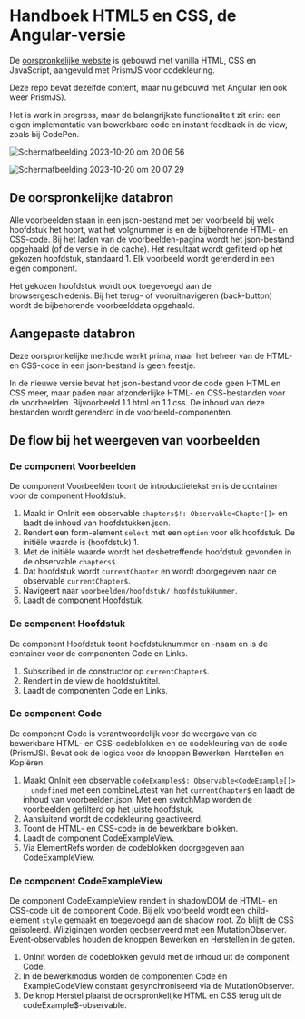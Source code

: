 # Handboek HTML5 en CSS, de Angular-versie

De [oorspronkelijke website](https://handboek-html-css.nl) is gebouwd met vanilla HTML, CSS en JavaScript, aangevuld met PrismJS voor codekleuring.

Deze repo bevat dezelfde content, maar nu gebouwd met Angular (en ook weer PrismJS).

Het is work in progress, maar de belangrijkste functionaliteit zit erin: een eigen implementatie van bewerkbare code en instant feedback in de view, zoals bij CodePen.

![Scherm­afbeelding 2023-10-20 om 20 06 56](https://github.com/peterdoolaard/handboek-html-css-angular/assets/12380954/09459552-2b26-4fc5-8626-bc3ee0384001)

![Scherm­afbeelding 2023-10-20 om 20 07 29](https://github.com/peterdoolaard/handboek-html-css-angular/assets/12380954/b1d91d5c-1951-408c-9ffd-fddadff6a786)

## De oorspronkelijke databron

Alle voorbeelden staan in een json-bestand met per voorbeeld bij welk hoofdstuk het hoort, wat het volgnummer is en de bijbehorende HTML- en CSS-code.
Bij het laden van de voorbeelden-pagina wordt het json-bestand opgehaald (of de versie in de cache). Het resultaat wordt gefilterd op het gekozen hoofdstuk, standaard 1. Elk voorbeeld wordt gerenderd in een eigen component.

Het gekozen hoofdstuk wordt ook toegevoegd aan de browsergeschiedenis. Bij het terug- of vooruitnavigeren (back-button) wordt de bijbehorende voorbeelddata opgehaald.

## Aangepaste databron

Deze oorspronkelijke methode werkt prima, maar het beheer van de HTML- en CSS-code in een json-bestand is geen feestje.

In de nieuwe versie bevat het json-bestand voor de code geen HTML en CSS meer, maar paden naar afzonderlijke HTML- en CSS-bestanden voor de voorbeelden. Bijvoorbeeld 1.1.html en 1.1.css. De inhoud van deze bestanden wordt gerenderd in de voorbeeld-componenten.

## De flow bij het weergeven van voorbeelden

### De component Voorbeelden 

De component Voorbeelden toont de introductietekst en is de container voor de component Hoofdstuk. 

1. Maakt in OnInit een observable `chapters$!: Observable<Chapter[]>` en laadt de inhoud van hoofdstukken.json.
2. Rendert een form-element `select` met een `option` voor elk hoofdstuk. De initiële waarde is (hoofdstuk) 1. 
3. Met de initiële waarde wordt het desbetreffende hoofdstuk gevonden in de observable `chapters$`.
4. Dat hoofdstuk wordt `currentChapter` en wordt doorgegeven naar de observable `currentChapter$`.
5. Navigeert naar `voorbeelden/hoofdstuk/:hoofdstukNummer`.
6. Laadt de component Hoofdstuk.

### De component Hoofdstuk

De component Hoofdstuk toont hoofdstuknummer en -naam en is de container voor de componenten Code en Links.

1. Subscribed in de constructor op `currentChapter$`.
2. Rendert in de view de hoofdstuktitel.
3. Laadt de componenten Code en Links.

### De component Code

De component Code is verantwoordelijk voor de weergave van de bewerkbare HTML- en CSS-codeblokken en de codekleuring van de code (PrismJS). Bevat ook de logica voor de knoppen Bewerken, Herstellen en Kopiëren.  

1. Maakt OnInit een observable `codeExamples$: Observable<CodeExample[]> | undefined` met een combineLatest van het `currentChapter$` en laadt de inhoud van voorbeelden.json. Met een switchMap worden de voorbeelden gefilterd op het juiste hoofdstuk.
2. Aansluitend wordt de codekleuring geactiveerd.
3. Toont de HTML- en CSS-code in de bewerkbare blokken.
4. Laadt de component CodeExampleView.
5. Via ElementRefs worden de codeblokken doorgegeven aan CodeExampleView.

### De component CodeExampleView

De component CodeExampleView rendert in shadowDOM de HTML- en CSS-code uit de component Code. Bij elk voorbeeld wordt een child-element `style` gemaakt en toegevoegd aan de shadow root. Zo blijft de CSS geïsoleerd. Wijzigingen worden geobserveerd met een MutationObserver. Event-observables houden de knoppen Bewerken en Herstellen in de gaten.

1. OnInit worden de codeblokken gevuld met de inhoud uit de component Code.
2. In de bewerkmodus worden de componenten Code en ExampleCodeView constant gesynchroniseerd via de MutationObserver.
3. De knop Herstel plaatst de oorspronkelijke HTML en CSS terug uit de codeExample$-observable.
